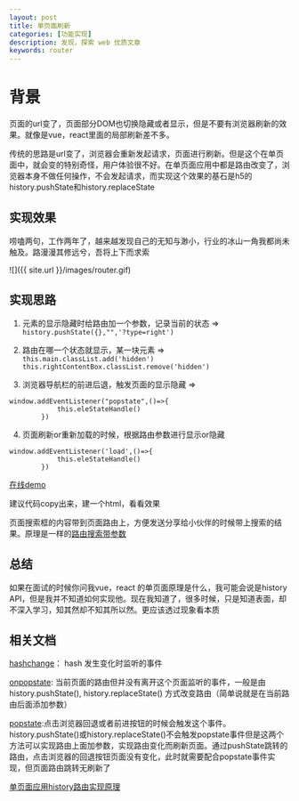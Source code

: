 ```yaml
---
layout: post
title: 单页面刷新
categories: [功能实现]
description: 发现，探索 web 优质文章
keywords: router
---
```


# 背景
页面的url变了，页面部分DOM也切换隐藏或者显示，但是不要有浏览器刷新的效果。就像是vue，react里面的局部刷新差不多。

传统的思路是url变了，浏览器会重新发起请求，页面进行刷新。但是这个在单页面中，就会变的特别奇怪，用户体验很不好。在单页面应用中都是路由改变了，浏览器本身不做任何操作，不会发起请求，而实现这个效果的基石是h5的history.pushState和history.replaceState

## 实现效果
唠嗑两句，工作两年了，越来越发现自己的无知与渺小，行业的冰山一角我都尚未触及。路漫漫其修远兮，吾将上下而求索

![]({{ site.url }}/images/router.gif)

## 实现思路
1. 元素的显示隐藏时给路由加一个参数，记录当前的状态 => `history.pushState({},"",'?type=right')`

2. 路由在哪一个状态就显示，某一块元素 => `this.main.classList.add('hidden') 	this.rightContentBox.classList.remove('hidden')`

3. 浏览器导航栏的前进后退，触发页面的显示隐藏 =>  

```
window.addEventListener("popstate",()=>{
			this.eleStateHandle()
		})
```

4. 页面刷新or重新加载的时候，根据路由参数进行显示or隐藏

```
window.addEventListener('load',()=>{
			this.eleStateHandle()
		})
```

[在线demo](https://codepen.io/qingchuang/pen/qBaXdVE)

建议代码copy出来，建一个html，看看效果

页面搜索框的内容带到页面路由上，方便发送分享给小伙伴的时候带上搜索的结果。原理是一样的[路由搜索带参数](https://codepen.io/qingchuang/pen/zYKpqGE)

## 总结
如果在面试的时候你问我vue，react 的单页面原理是什么，我可能会说是history API，但是我并不知道如何实现他。现在我知道了，很多时候，只是知道表面，却不深入学习，知其然却不知其所以然。更应该透过现象看本质

## 相关文档
[hashchange](https://developer.mozilla.org/en-US/docs/Web/API/WindowEventHandlers/onhashchange)： hash 发生变化时监听的事件

[onpopstate](https://developer.mozilla.org/en-US/docs/Web/API/WindowEventHandlers/onpopstate): 当前页面的路由但并没有离开这个页面监听的事件，一般是由history.pushState(),  history.replaceState() 方式改变路由（简单说就是在当前路由后面添加参数）

[popstate](https://developer.mozilla.org/zh-CN/docs/Web/API/Window/popstate_event):点击浏览器回退或者前进按钮的时候会触发这个事件。history.pushState()或history.replaceState()不会触发popstate事件但是这两个方法可以实现路由上面加参数，实现路由变化而刷新页面。通过pushState跳转的路由，点击浏览器的回退按钮页面没有变化，此时就需要配合popstate事件实现，但页面路由跳转无刷新了

[单页面应用history路由实现原理](https://cloud.tencent.com/developer/article/1653836)